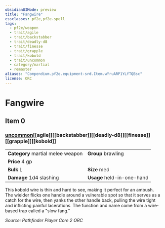 ```yaml
---
obsidianUIMode: preview
title: "Fangwire"
cssclasses: pf2e,pf2e-spell
tags:
  - pf2e/weapon
  - trait/agile
  - trait/backstabber
  - trait/deadly-d8
  - trait/finesse
  - trait/grapple
  - trait/kobold
  - trait/uncommon
  - category/martial
  - remaster
aliases: "Compendium.pf2e.equipment-srd.Item.wYruARP1YLfTQBsc"
license: ORC
---
```

# Fangwire
## Item 0
### [uncommon](uncommon "Uncommon Rarity Trait")[[agile]][[backstabber]][[deadly-d8]][[finesse]][[grapple]][[kobold]]

|  |  |
| -- | -- |
| **Category** martial melee weapon | **Group** brawling |
| **Price** 4 gp |  |
| **Bulk** L | **Size** med |
| **Damage** 1d4 slashing  | **Usage** held-in-one-hand |



This kobold wire is thin and hard to see, making it perfect for an ambush. The wielder flicks one handle around a vulnerable spot so that it serves as a catch for the wire, then yanks the other handle back, pulling the wire tight and inflicting painful lacerations. The function and name come from a wire-based trap called a "slow fang."

*Source: Pathfinder Player Core 2*
*ORC*